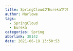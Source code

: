 ```yaml
---
title: SpringCloud之Eureka学习
author: Marlowe
tags:
  - SpringCloud
  - Eureka
categories: Spring
abbrlink: 38142
date: 2021-06-18 13:50:53
---
```


<!--more-->
